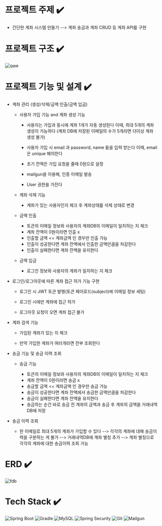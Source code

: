 # 프로젝트 주제 :heavy_check_mark:

  - 간단한 계좌 시스템 만들기 --> 계좌 송금과 계좌 CRUD 등 계좌 API를 구현 

# 프로젝트 구조 :heavy_check_mark:
	
  ![qwe](https://github.com/karpei-taemukan/Fintech/assets/91212680/453c468c-27f7-4ffa-87c4-e4e80f11c672)

# 프로젝트 기능 및 설계 :heavy_check_mark:

-   계좌 관리 (생성/삭제/금액 인출/금액 입금)

	  - 사용자 가입 기능 and 계좌 생성 기능
     
		- 사용자는 가입과 동시에 계좌 1개가 자동 생성된다 이때, 최대 5개의 계좌 생성이 가능하다 (계좌 DB에 저장된 이메일의 수가 5개라면 더이상 계좌 생성 불가)

		- 사용자 가입 시 email 과 password, name 들을 입력 받는다 
		  이때, email 은 unique 해야한다
	
		- 초기 잔액은 가입 요청을 줄때 0원으로 설정

		- mailgun을 이용해, 인증 이메일 발송
	
		- User 권한을 가진다 

	- 계좌 삭제 기능
		
		- 계좌가 있는 사용자인지 체크 후 계좌상태를 삭제 상태로 변경
	
	- 금액 인출 	
		
		- 토큰의 이메일 정보와 사용자의 계좌DB의 이메일이 일치하는 지 체크
		- 계좌 잔액이 0원이라면 인출 x 
		- 인출할 금액 <= 계좌금액 인 경우만 인출 가능 
		- 인출이 성공한다면 계좌 잔액에서 인출한 금액만큼을 차감한다
		- 인출이 실패한다면 계좌 잔액을 유지한다 	

	- 금액 입금

		- 로그인 정보와 사용자의 계좌가  일치하는 지 체크
		
		
-  로그인/로그아웃에 따른 계좌 접근 허가 기능 구현
	
	- 로그인 시 JWT 토큰 발행(토큰 페이로드(subject)에 이메일 정보 세팅) 
	
	- 로그인 시에만 계좌에 접근 허가 

	- 로그아웃 요청이 오면 계좌 접근 불가 
	

- 계좌 검색 기능
	
  - 가입된 계좌가 있는 지 체크
	
  - 만약 가입한 계좌가 여러개라면 전부 조회한다


-  송금 기능 및 송금 이력 조회
    - 송금 기능 

       - 토큰의 이메일 정보와 사용자의 계좌DB의 이메일이 일치하는 지 체크
       - 계좌 잔액이 0원이라면 송금 x 
	    - 송금할 금액 <= 계좌금액 인 경우만 송금 가능 
	    - 송금이 성공한다면 계좌 잔액에서 송금한 금액만큼을 차감한다
	    - 송금이 실패한다면 계좌 잔액을 유지한다 	
	   - 송금하는 순간 바로 송금 전 계좌의 금액과 송금 후 계좌의 금액을 거래내역DB에 저장
       
- 송금 이력 조회

    - 한 이메일로 최대 5개의 계좌가 가입할 수 있다 --> 각각의 계좌에 대해 송금이력을 구분하는 게 불가 --> 거래내역DB에 계좌 별칭 추가 --> 계좌 별칭으로 각각의 계좌에 대한 송금이력 조회 가능  
      
    


# ERD :heavy_check_mark:


![fdb](https://github.com/karpei-taemukan/Fintech/assets/91212680/9b67c8c5-e274-4e2d-9fd9-0b3ef99fcfaa)




# Tech Stack :heavy_check_mark:
![Spring Boot](https://img.shields.io/badge/Spring%20Boot-3.2.4-green)
![Gradle](https://img.shields.io/badge/Gradle-8.7-yellow)
![MySQL](https://img.shields.io/badge/MySQL-8.0-blue)
![Spring Security](https://img.shields.io/badge/Spring%20Security-orange)
![Git](https://img.shields.io/badge/Git-lightgrey)
![Mailgun](https://img.shields.io/badge/Mailgun-red)


